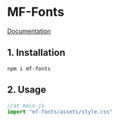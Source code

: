 # MF-Fonts

[Documentation](https://frankie8080.github.io/MF-Fonts/)



## 1. Installation
```shell
npm i mf-fonts
```


## 2. Usage
```javascript
//at main.js
import "mf-fonts/assets/style.css"

```



